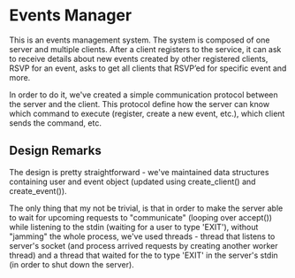 # Events Manager

This is an events management system. The system is composed of one server and multiple clients. After a client registers to the service, it can ask to receive details about new events created by other registered clients, RSVP for an event, asks to get all clients that RSVP’ed for specific event and more.

In order to do it, we've created a simple communication protocol between the server and the client. This protocol define how the server can know which command to execute (register, create a new event, etc.), which client sends the command, etc.



## Design Remarks
The design is pretty straightforward - we've maintained data structures
containing user and event object (updated using create_client() and
create_event()).

The only thing that my not be trivial, is that in order to make the server able
to wait for upcoming requests to "communicate" (looping over accept()) while
listening to the stdin (waiting for a user to type 'EXIT'), without "jamming"
the whole process, we've used threads - thread that listens to server's socket
(and process arrived requests by creating another worker thread) and a thread
that waited for the to type 'EXIT' in the server's stdin (in order to shut down
the server).
